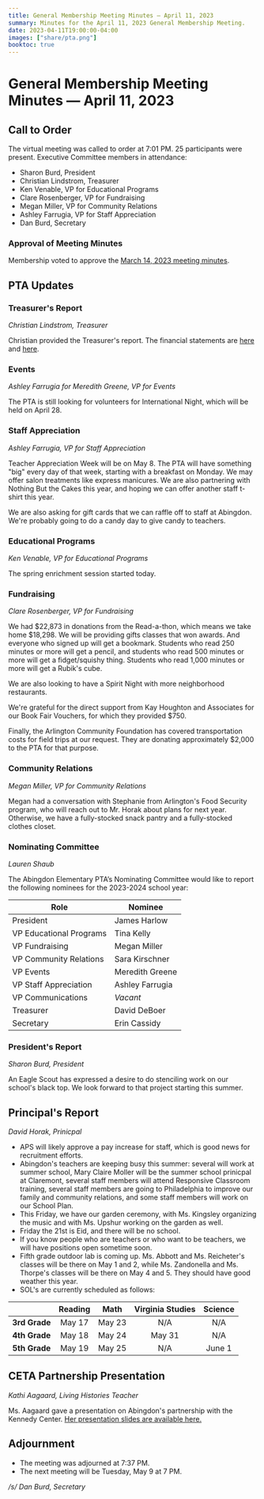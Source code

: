 ```yaml
---
title: General Membership Meeting Minutes — April 11, 2023
summary: Minutes for the April 11, 2023 General Membership Meeting.
date: 2023-04-11T19:00:00-04:00
images: ["share/pta.png"]
booktoc: true
---
```


# General Membership Meeting Minutes — April 11, 2023

## Call to Order

The virtual meeting was called to order at 7:01 PM. 25 participants were present. Executive Committee members in attendance:
- Sharon Burd, President
- Christian Lindstrom, Treasurer
- Ken Venable, VP for Educational Programs
- Clare Rosenberger, VP for Fundraising
- Megan Miller, VP for Community Relations
- Ashley Farrugia, VP for Staff Appreciation
- Dan Burd, Secretary

### Approval of Meeting Minutes

Membership voted to approve the [March 14, 2023 meeting minutes](../2023-03-14).

## PTA Updates

### Treasurer's Report
*Christian Lindstrom, Treasurer*

Christian provided the Treasurer's report. The financial statements are [here](/reports/2023-04-11_1.pdf) and [here](/reports/2023-04-11_2.pdf).

### Events
*Ashley Farrugia for Meredith Greene, VP for Events*

The PTA is still looking for volunteers for International Night, which will be held on April 28.

### Staff Appreciation
*Ashley Farrugia, VP for Staff Appreciation*

Teacher Appreciation Week will be on May 8. The PTA will have something "big" every day of that week, starting with a breakfast on Monday. We may offer salon treatments like express manicures. We are also partnering with Nothing But the Cakes this year, and hoping we can offer another staff t-shirt this year.

We are also asking for gift cards that we can raffle off to staff at Abingdon. We're probably going to do a candy day to give candy to teachers.

### Educational Programs
*Ken Venable, VP for Educational Programs*

The spring enrichment session started today.

### Fundraising
*Clare Rosenberger, VP for Fundraising*

We had $22,873 in donations from the Read-a-thon, which means we take home $18,298. We will be providing gifts classes that won awards. And everyone who signed up will get a bookmark. Students who read 250 minutes or more will get a pencil, and students who read 500 minutes or more will get a fidget/squishy thing. Students who read 1,000 minutes or more will get a Rubik's cube.

We are also looking to have a Spirit Night with more neighborhood restaurants.

We're grateful for the direct support from Kay Houghton and Associates for our Book Fair Vouchers, for which they provided $750.

Finally, the Arlington Community Foundation has covered transportation costs for field trips at our request. They are donating approximately $2,000 to the PTA for that purpose.

### Community Relations
*Megan Miller, VP for Community Relations*

Megan had a conversation with Stephanie from Arlington's Food Security program, who will reach out to Mr. Horak about plans for next year. Otherwise, we have a fully-stocked snack pantry and a fully-stocked clothes closet.

### Nominating Committee
*Lauren Shaub*

The Abingdon Elementary PTA’s Nominating Committee would like to report the following nominees for the 2023-2024 school year:

| Role | Nominee |
| - | - |
| President | James Harlow |
| VP Educational Programs | Tina Kelly |
| VP Fundraising | Megan Miller |
| VP Community Relations | Sara Kirschner |
| VP Events | Meredith Greene |
| VP Staff Appreciation | Ashley Farrugia |
| VP Communications | *Vacant* |
| Treasurer | David DeBoer |
| Secretary | Erin Cassidy |

### President's Report
*Sharon Burd, President*

An Eagle Scout has expressed a desire to do stenciling work on our school's black top. We look forward to that project starting this summer.

## Principal's Report
*David Horak, Prinicpal*

- APS will likely approve a pay increase for staff, which is good news for recruitment efforts.
- Abingdon's teachers are keeping busy this summer: several will work at summer school, Mary Claire Moller will be the summer school prinicpal at Claremont, several staff members will attend Responsive Classroom training, several staff members are going to Philadelphia to improve our family and community relations, and some staff members will work on our School Plan.
- This Friday, we have our garden ceremony, with Ms. Kingsley organizing the music and with Ms. Upshur working on the garden as well.
- Friday the 21st is Eid, and there will be no school.
- If you know people who are teachers or who want to be teachers, we will have positions open sometime soon.
- Fifth grade outdoor lab is coming up. Ms. Abbott and Ms. Reicheter's classes will be there on May 1 and 2, while Ms. Zandonella and Ms. Thorpe's classes will be there on May 4 and 5. They should have good weather this year.
- SOL's are currently scheduled as follows:

| | Reading | Math | Virginia Studies | Science |
| :-: | :-: | :-: | :-: | :-: |
| **3rd Grade** | May 17 | May 23 | N/A    | N/A     |
| **4th Grade** | May 18 | May 24 | May 31 | N/A     |
| **5th Grade** | May 19 | May 25 | N/A    | June 1  |

## CETA Partnership Presentation
*Kathi Aagaard, Living Histories Teacher*

Ms. Aagaard gave a presentation on Abingdon's partnership with the Kennedy Center. [Her presentation slides are available here.](/reports/2023-04-11_3.pdf)

## Adjournment

- The meeting was adjourned at 7:37 PM.
- The next meeting will be Tuesday, May 9 at 7 PM.

*/s/ Dan Burd, Secretary*